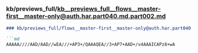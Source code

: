 ### kb/previews_full/kb__previews_full__flows__master-first__master-only@auth.har.part040.md.part002.md

```md
### kb/previews_full/flows__master-first__master-only@auth.har.part040.md (part 002)

```md
AAAAA////AAD/AAD//wEA///+AP3+/QAAAQEA//3+AP7+AAD+/v4AAAICAPz8+wA
```

```

```
